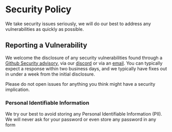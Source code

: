 # Security Policy

We take security issues seriously, we will do our best to address any vulnerabilities as quickly as possible.

## Reporting a Vulnerability

We welcome the disclosure of any security vulnerabilities found through a [Github Security advisory][githubSecurityAdvisory], via our [discord][discord] or via an [email][contactEmail]. You can typically expect a
response within two business days, and we typically have fixes out in under a week from the initial disclosure.

Please do not open issues for anything you think might have a security implication.

### Personal Identifiable Information

We try our best to avoid storing any Personal Identifiable Information (PII). We will never ask for your password or even store any password in any form

<!-- Links used in the page -->

[githubSecurityAdvisory]: https://github.com/NMSCD/Coordinate-Conversion/security/advisories
[contactEmail]: security@nmscd.com
[discord]: https://discord.gg/PvpAteKjXU
